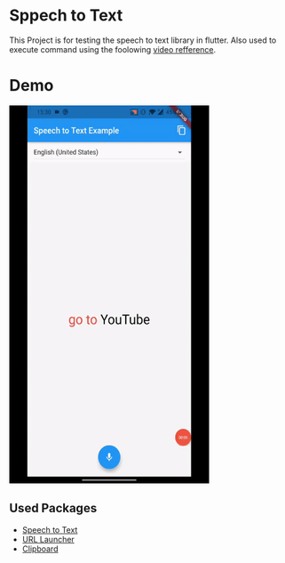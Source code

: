 # Sppech to Text

This Project is for testing the speech to text library in flutter. Also used to execute command using the foolowing [video refference](https://www.youtube.com/watch?v=jwlgHLHFIjc).

# Demo
<img src="assets/speech_to_text_demo.gif" width="360" height="680" />

## Used Packages
- [Speech to Text](https://pub.dev/packages/speech_to_text)
- [URL Launcher](https://pub.dev/packages/url_launcher)
- [Clipboard](https://pub.dev/packages/clipboard)